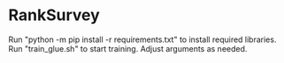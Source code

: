 # RankSurvey

Run "python -m pip install -r requirements.txt" to install required libraries.
Run "train_glue.sh" to start training. Adjust arguments as needed.
